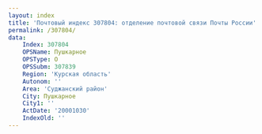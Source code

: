 ```yaml
---
layout: index
title: 'Почтовый индекс 307804: отделение почтовой связи Почты России'
permalink: /307804/
data:
    Index: 307804
    OPSName: Пушкарное
    OPSType: О
    OPSSubm: 307839
    Region: 'Курская область'
    Autonom: ''
    Area: 'Суджанский район'
    City: Пушкарное
    City1: ''
    ActDate: '20001030'
    IndexOld: ''
---
```

